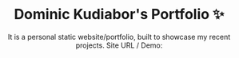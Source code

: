 <!-- PROJECT LOGO -->
<br />
<p align="center">
  <h1 align="center">Dominic Kudiabor's Portfolio ✨</h1>

  <p align="center">
    It is a personal static website/portfolio, built to showcase my recent projects. Site URL / Demo: 
</p>
